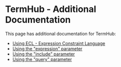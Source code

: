 TermHub - Additional Documentation
==================================

This page has additional documentation for TermHub:

- [Using ECL - Expression Constraint Language](ECL.md)
- [Using the "expression" parameter](EXPRESSION.md)
- [Using the "include" parameter](INCLUDE.md)
- [Using the "query" parameter](SEARCH.md)
